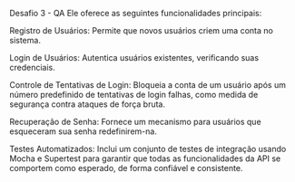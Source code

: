 Desafio 3 - QA 
Ele oferece as seguintes funcionalidades principais:

Registro de Usuários: Permite que novos usuários criem uma conta no sistema.

Login de Usuários: Autentica usuários existentes, verificando suas credenciais.

Controle de Tentativas de Login: Bloqueia a conta de um usuário após um número predefinido de tentativas de login falhas, como medida de segurança contra ataques de força bruta.

Recuperação de Senha: Fornece um mecanismo para usuários que esqueceram sua senha redefinirem-na.

Testes Automatizados: Inclui um conjunto de testes de integração usando Mocha e Supertest para garantir que todas as funcionalidades da API se comportem como esperado, de forma confiável e consistente.
